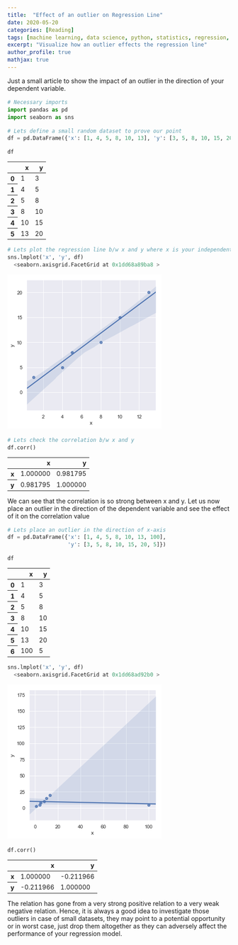 ```yaml
---
title:  "Effect of an outlier on Regression Line"
date: 2020-05-20
categories: [Reading]
tags: [machine learning, data science, python, statistics, regression, outlier]
excerpt: "Visualize how an outlier effects the regression line"
author_profile: true
mathjax: true
---
```


Just a small article to show the impact of an outlier in the direction of your dependent variable.

```python
# Necessary imports
import pandas as pd
import seaborn as sns
```

```python
# Lets define a small random dataset to prove our point
df = pd.DataFrame({'x': [1, 4, 5, 8, 10, 13], 'y': [3, 5, 8, 10, 15, 20]})
```

```python
df
```

<div>
<style scoped>
    .dataframe tbody tr th:only-of-type {
        vertical-align: middle;
    }

    .dataframe tbody tr th {
        vertical-align: top;
    }

    .dataframe thead th {
        text-align: right;
    }
</style>
<table class="dataframe">
  <thead>
    <tr style="text-align: right;">
      <th></th>
      <th>x</th>
      <th>y</th>
    </tr>
  </thead>
  <tbody>
    <tr>
      <th>0</th>
      <td>1</td>
      <td>3</td>
    </tr>
    <tr>
      <th>1</th>
      <td>4</td>
      <td>5</td>
    </tr>
    <tr>
      <th>2</th>
      <td>5</td>
      <td>8</td>
    </tr>
    <tr>
      <th>3</th>
      <td>8</td>
      <td>10</td>
    </tr>
    <tr>
      <th>4</th>
      <td>10</td>
      <td>15</td>
    </tr>
    <tr>
      <th>5</th>
      <td>13</td>
      <td>20</td>
    </tr>
  </tbody>
</table>
</div>


```python
# Lets plot the regression line b/w x and y where x is your independent variable and y is the dependent variable
sns.lmplot('x', 'y', df)
  <seaborn.axisgrid.FacetGrid at 0x1dd68a89ba8 >
```

![png](/projects/Effect_of_outlier_on_regression_line/images/Effect_of_outlier_on_regression_line_5_1.png)

```python
# Lets check the correlation b/w x and y
df.corr()
```

<div>
<style scoped>
    .dataframe tbody tr th:only-of-type {
        vertical-align: middle;
    }

    .dataframe tbody tr th {
        vertical-align: top;
    }

    .dataframe thead th {
        text-align: right;
    }
</style>
<table class="dataframe">
  <thead>
    <tr style="text-align: right;">
      <th></th>
      <th>x</th>
      <th>y</th>
    </tr>
  </thead>
  <tbody>
    <tr>
      <th>x</th>
      <td>1.000000</td>
      <td>0.981795</td>
    </tr>
    <tr>
      <th>y</th>
      <td>0.981795</td>
      <td>1.000000</td>
    </tr>
  </tbody>
</table>
</div>

We can see that the correlation is so strong between x and y. Let us now place an outlier in the direction of the dependent variable and see the effect of it on the correlation value

```python
# Lets place an outlier in the direction of x-axis
df = pd.DataFrame({'x': [1, 4, 5, 8, 10, 13, 100],
                   'y': [3, 5, 8, 10, 15, 20, 5]})
```

```python
df
```

<div>
<style scoped>
    .dataframe tbody tr th:only-of-type {
        vertical-align: middle;
    }

    .dataframe tbody tr th {
        vertical-align: top;
    }

    .dataframe thead th {
        text-align: right;
    }
</style>
<table class="dataframe">
  <thead>
    <tr style="text-align: right;">
      <th></th>
      <th>x</th>
      <th>y</th>
    </tr>
  </thead>
  <tbody>
    <tr>
      <th>0</th>
      <td>1</td>
      <td>3</td>
    </tr>
    <tr>
      <th>1</th>
      <td>4</td>
      <td>5</td>
    </tr>
    <tr>
      <th>2</th>
      <td>5</td>
      <td>8</td>
    </tr>
    <tr>
      <th>3</th>
      <td>8</td>
      <td>10</td>
    </tr>
    <tr>
      <th>4</th>
      <td>10</td>
      <td>15</td>
    </tr>
    <tr>
      <th>5</th>
      <td>13</td>
      <td>20</td>
    </tr>
    <tr>
      <th>6</th>
      <td>100</td>
      <td>5</td>
    </tr>
  </tbody>
</table>
</div>

```python
sns.lmplot('x', 'y', df)
  <seaborn.axisgrid.FacetGrid at 0x1dd68ad92b0 >
```

![png](/projects/Effect_of_outlier_on_regression_line/images/Effect_of_outlier_on_regression_line_10_1.png)


```python
df.corr()
```

<div>
<style scoped>
    .dataframe tbody tr th:only-of-type {
        vertical-align: middle;
    }

    .dataframe tbody tr th {
        vertical-align: top;
    }

    .dataframe thead th {
        text-align: right;
    }
</style>
<table class="dataframe">
  <thead>
    <tr style="text-align: right;">
      <th></th>
      <th>x</th>
      <th>y</th>
    </tr>
  </thead>
  <tbody>
    <tr>
      <th>x</th>
      <td>1.000000</td>
      <td>-0.211966</td>
    </tr>
    <tr>
      <th>y</th>
      <td>-0.211966</td>
      <td>1.000000</td>
    </tr>
  </tbody>
</table>
</div>

The relation has gone from a very strong positive relation to a very weak negative relation. Hence, it is always a good idea to investigate those outliers in case of small datasets, they may point to a potential opportunity or in worst case, just drop them altogether as they can adversely affect the performance of your regression model.
